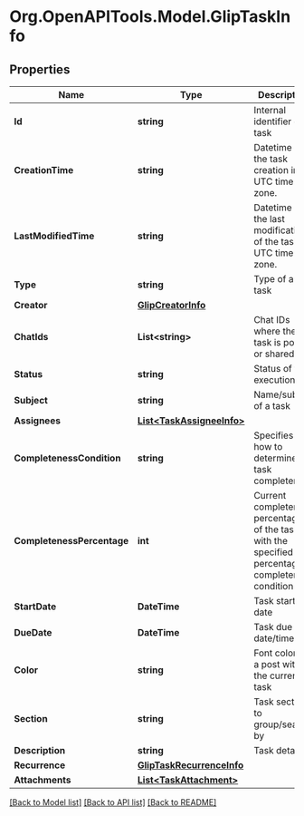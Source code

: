 
# Org.OpenAPITools.Model.GlipTaskInfo

## Properties

Name | Type | Description | Notes
------------ | ------------- | ------------- | -------------
**Id** | **string** | Internal identifier of a task | [optional] 
**CreationTime** | **string** | Datetime of the task creation in UTC time zone. | [optional] 
**LastModifiedTime** | **string** | Datetime of the last modification of the task in UTC time zone. | [optional] 
**Type** | **string** | Type of a task | [optional] 
**Creator** | [**GlipCreatorInfo**](GlipCreatorInfo.md) |  | [optional] 
**ChatIds** | **List&lt;string&gt;** | Chat IDs where the task is posted or shared. | [optional] 
**Status** | **string** | Status of task execution | [optional] 
**Subject** | **string** | Name/subject of a task | [optional] 
**Assignees** | [**List&lt;TaskAssigneeInfo&gt;**](TaskAssigneeInfo.md) |  | [optional] 
**CompletenessCondition** | **string** | Specifies how to determine task completeness | [optional] 
**CompletenessPercentage** | **int** | Current completeness percentage of the task with the specified percentage completeness condition | [optional] 
**StartDate** | **DateTime** | Task start date | [optional] 
**DueDate** | **DateTime** | Task due date/time | [optional] 
**Color** | **string** | Font color of a post with the current task | [optional] 
**Section** | **string** | Task section to group/search by | [optional] 
**Description** | **string** | Task details | [optional] 
**Recurrence** | [**GlipTaskRecurrenceInfo**](GlipTaskRecurrenceInfo.md) |  | [optional] 
**Attachments** | [**List&lt;TaskAttachment&gt;**](TaskAttachment.md) |  | [optional] 

[[Back to Model list]](../README.md#documentation-for-models)
[[Back to API list]](../README.md#documentation-for-api-endpoints)
[[Back to README]](../README.md)

